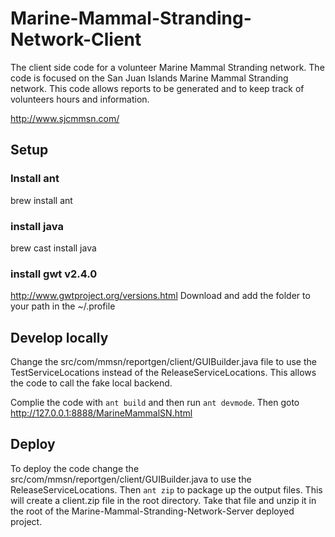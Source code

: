 # Marine-Mammal-Stranding-Network-Client
The client side code for a volunteer Marine Mammal Stranding network. 
The code is focused on the San Juan Islands Marine Mammal Stranding network. 
This code allows reports to be generated and to keep track of volunteers hours and information.

http://www.sjcmmsn.com/

## Setup

### Install ant
brew install ant

### install java
brew cast install java

### install gwt v2.4.0

http://www.gwtproject.org/versions.html
Download and add the folder to your path in the ~/.profile

## Develop locally

Change the src/com/mmsn/reportgen/client/GUIBuilder.java file to use the TestServiceLocations instead of the ReleaseServiceLocations. 
This allows the code to call the fake local backend. 

Complie the code with `ant build` and then run `ant devmode`. Then goto http://127.0.0.1:8888/MarineMammalSN.html


## Deploy 

To deploy the code change the src/com/mmsn/reportgen/client/GUIBuilder.java to use the ReleaseServiceLocations.
Then `ant zip` to package up the output files. This will create a client.zip file in the root directory. 
Take that file and unzip it in the root of the Marine-Mammal-Stranding-Network-Server deployed project.
